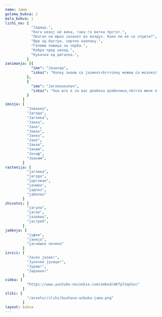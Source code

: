```yaml
---
name: Јама
golema_bukva: Ј
mala_bukva: ј
lichi_na: [
            "Јадица.",
            "Кога некој нѐ вика, така го витка прстот.",
            "Лизгач на мраз скокнат во воздух. Како ли ќе се спушти?",
            "Врв од бастун, свртен наопаку.",
            "Голема лажица за чорба.",
            "Кобра пред напад.",
            "Кукачка од дигалка.",
          ]
zanimanja: [{
            "ime": "Јазичар",
            "iskaz": "Колку знаеш со јазикот<br>толку можеш со мозокот."
          },
          {
            "ime": "Јагленокопач",
            "iskaz": "Она што е за вас длабока длабочина,<br>за мене е проста подземна широчина."
          }
        ]
iminja: [
          "Јованка",
          "Јагода",
          "Јаглика",
          "Јанка",
          "Јана",
          "Јован",
          "Јанко",
          "Јане",
          "Јаков",
          "Јаким",
          "Јосиф",
          "Јоаким",
        ]
rastenija: [
          "јаглика",
          "јагода",
          "јоргован",
          "јачмен",
          "јадлаз",
          "јаболко"
        ]
zhivotni: [
          "јагула",
          "јагне",
          "јазовец",
          "јастреб",
        ]
jadenja: [
          "јуфки",
          "јанија",
          "јагнешко печено"
        ]
izvici: [
          "Јасен јазик!",
          "Јуначки јунаци!",
          "Јуриш!",
          "Јадовно!"
        ]
videa: [
          "https://www.youtube-nocookie.com/embed/mKfplSq41oc"
        ]
sliki: [
          "/assets//sliki/bushava-azbuka-jama.png"
        ]
layout: bukva
---
```

